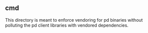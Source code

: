 ## cmd

This directory is meant to enforce vendoring for pd binaries without polluting
the pd client libraries with vendored dependencies.
